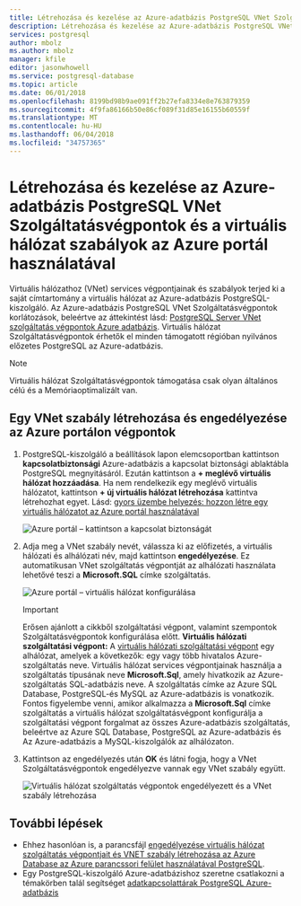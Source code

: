 ```yaml
---
title: Létrehozása és kezelése az Azure-adatbázis PostgreSQL VNet Szolgáltatásvégpontok és szabályok az Azure portál használatával |} Microsoft Docs
description: Létrehozása és kezelése az Azure-adatbázis PostgreSQL VNet Szolgáltatásvégpontok és szabályok az Azure portál használatával
services: postgresql
author: mbolz
ms.author: mbolz
manager: kfile
editor: jasonwhowell
ms.service: postgresql-database
ms.topic: article
ms.date: 06/01/2018
ms.openlocfilehash: 8199bd98b9ae091ff2b27efa8334e8e763879359
ms.sourcegitcommit: 4f9fa86166b50e86cf089f31d85e16155b60559f
ms.translationtype: MT
ms.contentlocale: hu-HU
ms.lasthandoff: 06/04/2018
ms.locfileid: "34757365"
---
```

# <a name="create-and-manage-azure-database-for-postgresql-vnet-service-endpoints-and-vnet-rules-by-using-the-azure-portal"></a>Létrehozása és kezelése az Azure-adatbázis PostgreSQL VNet Szolgáltatásvégpontok és a virtuális hálózat szabályok az Azure portál használatával
Virtuális hálózathoz (VNet) services végpontjainak és szabályok terjed ki a saját címtartomány a virtuális hálózat az Azure-adatbázis PostgreSQL-kiszolgáló. Az Azure-adatbázis PostgreSQL VNet Szolgáltatásvégpontok korlátozások, beleértve az áttekintést lásd: [PostgreSQL Server VNet szolgáltatás végpontok Azure adatbázis](concepts-data-access-and-security-vnet.md). Virtuális hálózat Szolgáltatásvégpontok érhetők el minden támogatott régióban nyilvános előzetes PostgreSQL az Azure-adatbázis.

> [!NOTE]
> Virtuális hálózat Szolgáltatásvégpontok támogatása csak olyan általános célú és a Memóriaoptimalizált van.

## <a name="create-a-vnet-rule-and-enable-service-endpoints-in-the-azure-portal"></a>Egy VNet szabály létrehozása és engedélyezése az Azure portálon végpontok

1. PostgreSQL-kiszolgáló a beállítások lapon elemcsoportban kattintson **kapcsolatbiztonsági** Azure-adatbázis a kapcsolat biztonsági ablaktábla PostgreSQL megnyitásáról. Ezután kattintson a **+ meglévő virtuális hálózat hozzáadása**. Ha nem rendelkezik egy meglévő virtuális hálózatot, kattintson **+ új virtuális hálózat létrehozása** kattintva létrehozhat egyet. Lásd: [gyors üzembe helyezés: hozzon létre egy virtuális hálózatot az Azure portál használatával](../virtual-network/quick-create-portal.md)

   ![Azure portál – kattintson a kapcsolat biztonságát](./media/howto-manage-vnet-using-portal/1-connection-security.png)

2. Adja meg a VNet szabály nevét, válassza ki az előfizetés, a virtuális hálózati és alhálózati név, majd kattintson **engedélyezése**. Ez automatikusan VNet szolgáltatás végpontját az alhálózati használata lehetővé teszi a **Microsoft.SQL** címke szolgáltatás.

   ![Azure portál – virtuális hálózat konfigurálása](./media/howto-manage-vnet-using-portal/2-configure-vnet.png)

   > [!IMPORTANT]
   > Erősen ajánlott a cikkből szolgáltatási végpont, valamint szempontok Szolgáltatásvégpontok konfigurálása előtt. **Virtuális hálózati szolgáltatási végpont:** A [virtuális hálózati szolgáltatási végpont](../virtual-network/virtual-network-service-endpoints-overview.md) egy alhálózat, amelyek a következők: egy vagy több hivatalos Azure-szolgáltatás neve. Virtuális hálózat services végpontjainak használja a szolgáltatás típusának neve **Microsoft.Sql**, amely hivatkozik az Azure-szolgáltatás SQL-adatbázis neve. A szolgáltatás címke az Azure SQL Database, PostgreSQL-és MySQL az Azure-adatbázis is vonatkozik. Fontos figyelembe venni, amikor alkalmazza a **Microsoft.Sql** címke szolgáltatás a virtuális hálózat szolgáltatásvégpont konfigurálja a szolgáltatási végpont forgalmat az összes Azure-adatbázis szolgáltatás, beleértve az Azure SQL Database, PostgreSQL az Azure-adatbázis és Az Azure-adatbázis a MySQL-kiszolgálók az alhálózaton. 
   > 

3. Kattintson az engedélyezés után **OK** és látni fogja, hogy a VNet Szolgáltatásvégpontok engedélyezve vannak egy VNet szabály együtt.

   ![Virtuális hálózat szolgáltatás végpontok engedélyezett és a VNet szabály létrehozása](./media/howto-manage-vnet-using-portal/3-vnet-service-endpoints-enabled-vnet-rule-created.png)

## <a name="next-steps"></a>További lépések
- Ehhez hasonlóan is, a parancsfájl [engedélyezése virtuális hálózat szolgáltatás végpontjait és VNET szabály létrehozása az Azure Database az Azure parancssori felület használatával PostgreSQL](howto-manage-vnet-using-cli.md).
- Egy PostgreSQL-kiszolgáló Azure-adatbázishoz szeretne csatlakozni a témakörben talál segítséget [adatkapcsolattárak PostgreSQL Azure-adatbázis](./concepts-connection-libraries.md)
